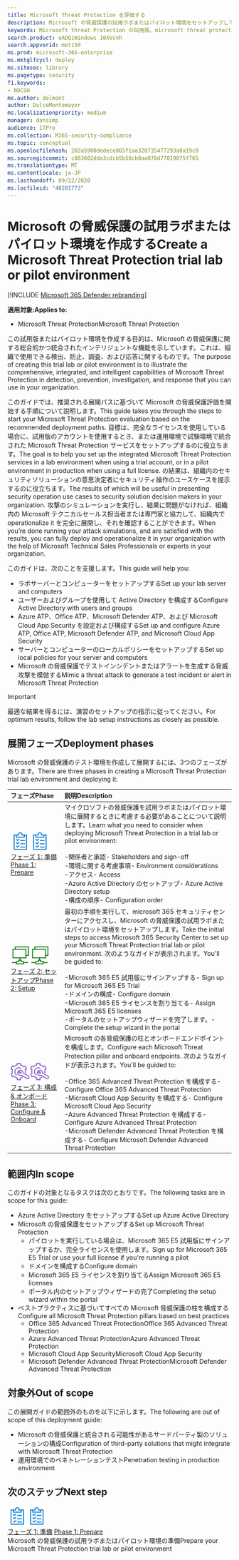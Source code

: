 ```yaml
---
title: Microsoft Threat Protection を評価する
description: Microsoft の脅威保護の試用ラボまたはパイロット環境をセットアップして、デバイス、id、データ、およびアプリケーションを保護するために設計された調整脅威保護ソリューションが組織にどのように役立つかを確認します。
keywords: Microsoft threat Protection の試用版、microsoft threat protection の評価、microsoft の脅威保護の評価ラボ、microsoft の脅威保護のパイロット、サイバーセキュリティ、高度な脅威、企業のセキュリティ、デバイス、デバイス、id、ユーザー、データ、アプリケーション、インシデント、自動化された調査と修復、高度な検索
search.product: eADQiWindows 10XVcnh
search.appverid: met150
ms.prod: microsoft-365-enterprise
ms.mktglfcycl: deploy
ms.sitesec: library
ms.pagetype: security
f1.keywords:
- NOCSH
ms.author: dolmont
author: DulceMontemayor
ms.localizationpriority: medium
manager: dansimp
audience: ITPro
ms.collection: M365-security-compliance
ms.topic: conceptual
ms.openlocfilehash: 202a5900dedece865f1aa328735477293a8a19c0
ms.sourcegitcommit: c083602dda3cdcb5b58cb8aa070d77019075f765
ms.translationtype: MT
ms.contentlocale: ja-JP
ms.lasthandoff: 09/22/2020
ms.locfileid: "48201773"
---
```

# <a name="create-a-microsoft-threat-protection-trial-lab-or-pilot-environment"></a><span data-ttu-id="439ba-104">Microsoft の脅威保護の試用ラボまたはパイロット環境を作成する</span><span class="sxs-lookup"><span data-stu-id="439ba-104">Create a Microsoft Threat Protection trial lab or pilot environment</span></span> 

[!INCLUDE [Microsoft 365 Defender rebranding](../includes/microsoft-defender.md)]


<span data-ttu-id="439ba-105">**適用対象:**</span><span class="sxs-lookup"><span data-stu-id="439ba-105">**Applies to:**</span></span>
- <span data-ttu-id="439ba-106">Microsoft Threat Protection</span><span class="sxs-lookup"><span data-stu-id="439ba-106">Microsoft Threat Protection</span></span>

<span data-ttu-id="439ba-107">この試用版またはパイロット環境を作成する目的は、Microsoft の脅威保護に関する総合的かつ統合されたインテリジェントな機能を示しています。これは、組織で使用できる検出、防止、調査、および応答に関するものです。</span><span class="sxs-lookup"><span data-stu-id="439ba-107">The purpose of creating this trial lab or pilot environment is to illustrate the comprehensive, integrated, and intelligent capabilities of Microsoft Threat Protection in detection, prevention, investigation, and response that you can use in your organization.</span></span> 

<span data-ttu-id="439ba-108">このガイドでは、推奨される展開パスに基づいて Microsoft の脅威保護評価を開始する手順について説明します。</span><span class="sxs-lookup"><span data-stu-id="439ba-108">This guide takes you through the steps to start your Microsoft Threat Protection evaluation based on the recommended deployment paths.</span></span> <span data-ttu-id="439ba-109">目標は、完全なライセンスを使用している場合に、試用版のアカウントを使用するとき、または運用環境で試験環境で統合された Microsoft Threat Protection サービスをセットアップするのに役立ちます。</span><span class="sxs-lookup"><span data-stu-id="439ba-109">The goal is to help you set up the integrated Microsoft Threat Protection services in a lab environment when using a trial account, or in a pilot environment in production when using a full license.</span></span> <span data-ttu-id="439ba-110">の結果は、組織内のセキュリティソリューションの意思決定者にセキュリティ操作のユースケースを提示するのに役立ちます。</span><span class="sxs-lookup"><span data-stu-id="439ba-110">The results of which will be useful in presenting security operation use cases to security solution decision makers in your organization.</span></span> <span data-ttu-id="439ba-111">攻撃のシミュレーションを実行し、結果に問題がなければ、組織内の Microsoft テクニカルセールス担当者または専門家と協力して、組織内で operationalize it を完全に展開し、それを確認することができます。</span><span class="sxs-lookup"><span data-stu-id="439ba-111">When you’re done running your attack simulations, and are satisfied with the results, you can fully deploy and operationalize it in your organization with the help of Microsoft Technical Sales Professionals or experts in your organization.</span></span> 

<span data-ttu-id="439ba-112">このガイドは、次のことを支援します。</span><span class="sxs-lookup"><span data-stu-id="439ba-112">This guide will help you:</span></span>
- <span data-ttu-id="439ba-113">ラボサーバーとコンピューターをセットアップする</span><span class="sxs-lookup"><span data-stu-id="439ba-113">Set up your lab server and computers</span></span>
- <span data-ttu-id="439ba-114">ユーザーおよびグループを使用して Active Directory を構成する</span><span class="sxs-lookup"><span data-stu-id="439ba-114">Configure Active Directory with users and groups</span></span>
- <span data-ttu-id="439ba-115">Azure ATP、Office ATP、Microsoft Defender ATP、および Microsoft Cloud App Security を設定および構成する</span><span class="sxs-lookup"><span data-stu-id="439ba-115">Set up and configure Azure ATP, Office ATP, Microsoft Defender ATP, and Microsoft Cloud App Security</span></span>
- <span data-ttu-id="439ba-116">サーバーとコンピューターのローカルポリシーをセットアップする</span><span class="sxs-lookup"><span data-stu-id="439ba-116">Set up local policies for your server and computers</span></span>
- <span data-ttu-id="439ba-117">Microsoft の脅威保護でテストインシデントまたはアラートを生成する脅威攻撃を模倣する</span><span class="sxs-lookup"><span data-stu-id="439ba-117">Mimic a threat attack to generate a test incident or alert in Microsoft Threat Protection</span></span>

>[!IMPORTANT]
><span data-ttu-id="439ba-118">最適な結果を得るには、演習のセットアップの指示に従ってください。</span><span class="sxs-lookup"><span data-stu-id="439ba-118">For optimum results, follow the lab setup instructions as closely as possible.</span></span>


## <a name="deployment-phases"></a><span data-ttu-id="439ba-119">展開フェーズ</span><span class="sxs-lookup"><span data-stu-id="439ba-119">Deployment phases</span></span>

<span data-ttu-id="439ba-120">Microsoft の脅威保護のテスト環境を作成して展開するには、3つのフェーズがあります。</span><span class="sxs-lookup"><span data-stu-id="439ba-120">There are three phases in creating a Microsoft Threat Protection trial lab environment and deploying it:</span></span>

|<span data-ttu-id="439ba-121">フェーズ</span><span class="sxs-lookup"><span data-stu-id="439ba-121">Phase</span></span> | <span data-ttu-id="439ba-122">説明</span><span class="sxs-lookup"><span data-stu-id="439ba-122">Description</span></span> | 
|:-------|:-----|
| <span data-ttu-id="439ba-123">![フェーズ 1: 準備](../../media/prepare.png)</span><span class="sxs-lookup"><span data-stu-id="439ba-123">![Phase 1: Prepare](../../media/prepare.png)</span></span><br>[<span data-ttu-id="439ba-124">フェーズ 1: 準備</span><span class="sxs-lookup"><span data-stu-id="439ba-124">Phase 1: Prepare</span></span>](prepare-mtpeval.md)| <span data-ttu-id="439ba-125">マイクロソフトの脅威保護を試用ラボまたはパイロット環境に展開するときに考慮する必要があることについて説明します。</span><span class="sxs-lookup"><span data-stu-id="439ba-125">Learn what you need to consider when deploying Microsoft Threat Protection in a trial lab or pilot environment:</span></span> <br><br><span data-ttu-id="439ba-126">-関係者と承認</span><span class="sxs-lookup"><span data-stu-id="439ba-126">- Stakeholders and sign-off</span></span> <br> <span data-ttu-id="439ba-127">-環境に関する考慮事項</span><span class="sxs-lookup"><span data-stu-id="439ba-127">- Environment considerations</span></span> <br><span data-ttu-id="439ba-128">-アクセス</span><span class="sxs-lookup"><span data-stu-id="439ba-128">- Access</span></span> <br><span data-ttu-id="439ba-129">-Azure Active Directory のセットアップ</span><span class="sxs-lookup"><span data-stu-id="439ba-129">- Azure Active Directory setup</span></span> <br> <span data-ttu-id="439ba-130">-構成の順序</span><span class="sxs-lookup"><span data-stu-id="439ba-130">- Configuration order</span></span>
|  <span data-ttu-id="439ba-131">![フェーズ 2: セットアップ](../../media/setup.png)</span><span class="sxs-lookup"><span data-stu-id="439ba-131">![Phase 2: Setup](../../media/setup.png)</span></span> <br>[<span data-ttu-id="439ba-132">フェーズ 2: セットアップ</span><span class="sxs-lookup"><span data-stu-id="439ba-132">Phase 2: Setup</span></span>](setup-mtpeval.md)|  <span data-ttu-id="439ba-133">最初の手順を実行して、microsoft 365 セキュリティセンターにアクセスし、Microsoft の脅威保護の試用ラボまたはパイロット環境をセットアップします。</span><span class="sxs-lookup"><span data-stu-id="439ba-133">Take the initial steps to access Microsoft 365 Security Center to set up your Microsoft Threat Protection trial lab or pilot environment.</span></span> <span data-ttu-id="439ba-134">次のようなガイドが表示されます。</span><span class="sxs-lookup"><span data-stu-id="439ba-134">You'll be guided to:</span></span><br><br><span data-ttu-id="439ba-135">-Microsoft 365 E5 試用版にサインアップする</span><span class="sxs-lookup"><span data-stu-id="439ba-135">- Sign up for Microsoft 365 E5 Trial</span></span> <br>  <span data-ttu-id="439ba-136">-ドメインの構成</span><span class="sxs-lookup"><span data-stu-id="439ba-136">- Configure domain</span></span><br><span data-ttu-id="439ba-137">-Microsoft 365 E5 ライセンスを割り当てる</span><span class="sxs-lookup"><span data-stu-id="439ba-137">- Assign Microsoft 365 E5 licenses</span></span><br><span data-ttu-id="439ba-138">-ポータルのセットアップウィザードを完了します。</span><span class="sxs-lookup"><span data-stu-id="439ba-138">- Complete the setup wizard in the portal</span></span>|
|  <span data-ttu-id="439ba-139">![フェーズ 3: 構成 & オンボード](../../media/config-onboard.png)</span><span class="sxs-lookup"><span data-stu-id="439ba-139">![Phase 3: Configure & Onboard](../../media/config-onboard.png)</span></span> <br>[<span data-ttu-id="439ba-140">フェーズ 3: 構成 & オンボード</span><span class="sxs-lookup"><span data-stu-id="439ba-140">Phase 3: Configure & Onboard</span></span>](config-mtpeval.md) | <span data-ttu-id="439ba-141">Microsoft の各脅威保護の柱とオンボードエンドポイントを構成します。</span><span class="sxs-lookup"><span data-stu-id="439ba-141">Configure each Microsoft Threat Protection pillar and onboard endpoints.</span></span> <span data-ttu-id="439ba-142">次のようなガイドが表示されます。</span><span class="sxs-lookup"><span data-stu-id="439ba-142">You'll be guided to:</span></span><br><br><span data-ttu-id="439ba-143">-Office 365 Advanced Threat Protection を構成する</span><span class="sxs-lookup"><span data-stu-id="439ba-143">- Configure Office 365 Advanced Threat Protection</span></span><br><span data-ttu-id="439ba-144">-Microsoft Cloud App Security を構成する</span><span class="sxs-lookup"><span data-stu-id="439ba-144">- Configure Microsoft Cloud App Security</span></span><br><span data-ttu-id="439ba-145">-Azure Advanced Threat Protection を構成する</span><span class="sxs-lookup"><span data-stu-id="439ba-145">- Configure Azure Advanced Threat Protection</span></span><br><span data-ttu-id="439ba-146">-Microsoft Defender Advanced Threat Protection を構成する</span><span class="sxs-lookup"><span data-stu-id="439ba-146">- Configure Microsoft Defender Advanced Threat Protection</span></span> 


## <a name="in-scope"></a><span data-ttu-id="439ba-147">範囲内</span><span class="sxs-lookup"><span data-stu-id="439ba-147">In scope</span></span>

<span data-ttu-id="439ba-148">このガイドの対象となるタスクは次のとおりです。</span><span class="sxs-lookup"><span data-stu-id="439ba-148">The following tasks are in scope for this guide:</span></span>
-   <span data-ttu-id="439ba-149">Azure Active Directory をセットアップする</span><span class="sxs-lookup"><span data-stu-id="439ba-149">Set up Azure Active Directory</span></span>
-   <span data-ttu-id="439ba-150">Microsoft の脅威保護をセットアップする</span><span class="sxs-lookup"><span data-stu-id="439ba-150">Set up Microsoft Threat Protection</span></span>
    -   <span data-ttu-id="439ba-151">パイロットを実行している場合は、Microsoft 365 E5 試用版にサインアップするか、完全ライセンスを使用します。</span><span class="sxs-lookup"><span data-stu-id="439ba-151">Sign up for Microsoft 365 E5 Trial or use your full license if you're running a pilot</span></span>
    -   <span data-ttu-id="439ba-152">ドメインを構成する</span><span class="sxs-lookup"><span data-stu-id="439ba-152">Configure domain</span></span>
    -   <span data-ttu-id="439ba-153">Microsoft 365 E5 ライセンスを割り当てる</span><span class="sxs-lookup"><span data-stu-id="439ba-153">Assign Microsoft 365 E5 licenses</span></span>
    -   <span data-ttu-id="439ba-154">ポータル内のセットアップウィザードの完了</span><span class="sxs-lookup"><span data-stu-id="439ba-154">Completing the setup wizard within the portal</span></span>
-   <span data-ttu-id="439ba-155">ベストプラクティスに基づいてすべての Microsoft 脅威保護の柱を構成する</span><span class="sxs-lookup"><span data-stu-id="439ba-155">Configure all Microsoft Threat Protection pillars based on best practices</span></span>
    -   <span data-ttu-id="439ba-156">Office 365 Advanced Threat Protection</span><span class="sxs-lookup"><span data-stu-id="439ba-156">Office 365 Advanced Threat Protection</span></span>
    -   <span data-ttu-id="439ba-157">Azure Advanced Threat Protection</span><span class="sxs-lookup"><span data-stu-id="439ba-157">Azure Advanced Threat Protection</span></span>
    -   <span data-ttu-id="439ba-158">Microsoft Cloud App Security</span><span class="sxs-lookup"><span data-stu-id="439ba-158">Microsoft Cloud App Security</span></span>
    -   <span data-ttu-id="439ba-159">Microsoft Defender Advanced Threat Protection</span><span class="sxs-lookup"><span data-stu-id="439ba-159">Microsoft Defender Advanced Threat Protection</span></span>

## <a name="out-of-scope"></a><span data-ttu-id="439ba-160">対象外</span><span class="sxs-lookup"><span data-stu-id="439ba-160">Out of scope</span></span>

<span data-ttu-id="439ba-161">この展開ガイドの範囲外のものを以下に示します。</span><span class="sxs-lookup"><span data-stu-id="439ba-161">The following are out of scope of this deployment guide:</span></span>

-   <span data-ttu-id="439ba-162">Microsoft の脅威保護と統合される可能性があるサードパーティ製のソリューションの構成</span><span class="sxs-lookup"><span data-stu-id="439ba-162">Configuration of third-party solutions that might integrate with Microsoft Threat Protection</span></span>
-   <span data-ttu-id="439ba-163">運用環境でのペネトレーションテスト</span><span class="sxs-lookup"><span data-stu-id="439ba-163">Penetration testing in production environment</span></span>

## <a name="next-step"></a><span data-ttu-id="439ba-164">次のステップ</span><span class="sxs-lookup"><span data-stu-id="439ba-164">Next step</span></span>
<span data-ttu-id="439ba-165">![フェーズ 1: 準備](../../media/prepare.png)</span><span class="sxs-lookup"><span data-stu-id="439ba-165">![Phase 1: Prepare](../../media/prepare.png)</span></span> <br><span data-ttu-id="439ba-166">[フェーズ 1: 準備](prepare-mtpeval.md) 
</span><span class="sxs-lookup"><span data-stu-id="439ba-166">[Phase 1: Prepare](prepare-mtpeval.md) 
</span></span><br> <span data-ttu-id="439ba-167">Microsoft の脅威保護の試用ラボまたはパイロット環境の準備</span><span class="sxs-lookup"><span data-stu-id="439ba-167">Prepare your Microsoft Threat Protection trial lab or pilot environment</span></span>

